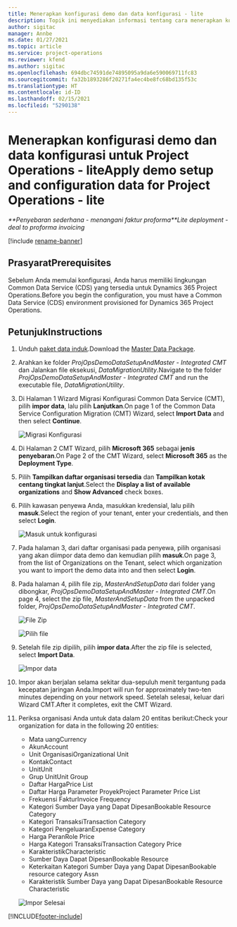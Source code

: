 ```yaml
---
title: Menerapkan konfigurasi demo dan data konfigurasi - lite
description: Topik ini menyediakan informasi tentang cara menerapkan konfigurasi demo dan data konfigurasi untuk Project Operations.
author: sigitac
manager: Annbe
ms.date: 01/27/2021
ms.topic: article
ms.service: project-operations
ms.reviewer: kfend
ms.author: sigitac
ms.openlocfilehash: 694dbc74591de74895095a9da6e590069711fc83
ms.sourcegitcommit: fa32b1893286f20271fa4ec4be8fc68bd135f53c
ms.translationtype: HT
ms.contentlocale: id-ID
ms.lasthandoff: 02/15/2021
ms.locfileid: "5290138"
---
```

# <a name="apply-demo-setup-and-configuration-data-for-project-operations---lite"></a><span data-ttu-id="a408d-103">Menerapkan konfigurasi demo dan data konfigurasi untuk Project Operations - lite</span><span class="sxs-lookup"><span data-stu-id="a408d-103">Apply demo setup and configuration data for Project Operations - lite</span></span> 

<span data-ttu-id="a408d-104">_\*\*Penyebaran sederhana - menangani faktur proforma_</span><span class="sxs-lookup"><span data-stu-id="a408d-104">_\*\*Lite deployment - deal to proforma invoicing_</span></span>

[!include [rename-banner](~/includes/cc-data-platform-banner.md)]

## <a name="prerequisites"></a><span data-ttu-id="a408d-105">Prasyarat</span><span class="sxs-lookup"><span data-stu-id="a408d-105">Prerequisites</span></span>

<span data-ttu-id="a408d-106">Sebelum Anda memulai konfigurasi, Anda harus memiliki lingkungan Common Data Service (CDS) yang tersedia untuk Dynamics 365 Project Operations.</span><span class="sxs-lookup"><span data-stu-id="a408d-106">Before you begin the configuration, you must have a Common Data Service (CDS) environment provisioned for Dynamics 365 Project Operations.</span></span>


## <a name="instructions"></a><span data-ttu-id="a408d-107">Petunjuk</span><span class="sxs-lookup"><span data-stu-id="a408d-107">Instructions</span></span>

1. <span data-ttu-id="a408d-108">Unduh [paket data induk](https://download.microsoft.com/download/3/4/1/341bf279-a64f-4baa-af31-ce624859b518/ProjOpsSampleSetupData%20-%20CE%20only%20CMT.zip).</span><span class="sxs-lookup"><span data-stu-id="a408d-108">Download the [Master Data Package](https://download.microsoft.com/download/3/4/1/341bf279-a64f-4baa-af31-ce624859b518/ProjOpsSampleSetupData%20-%20CE%20only%20CMT.zip).</span></span> 
2. <span data-ttu-id="a408d-109">Arahkan ke folder *ProjOpsDemoDataSetupAndMaster - Integrated CMT* dan Jalankan file eksekusi, *DataMigrationUtility*.</span><span class="sxs-lookup"><span data-stu-id="a408d-109">Navigate to the folder *ProjOpsDemoDataSetupAndMaster - Integrated CMT* and run the executable file, *DataMigrationUtility*.</span></span>
3. <span data-ttu-id="a408d-110">Di Halaman 1 Wizard Migrasi Konfigurasi Common Data Service (CMT), pilih **impor data**, lalu pilih **Lanjutkan**.</span><span class="sxs-lookup"><span data-stu-id="a408d-110">On page 1 of the Common Data Service Configuration Migration (CMT) Wizard, select **Import Data** and then select **Continue**.</span></span>

    ![Migrasi Konfigurasi](./media/1ConfigurationMigration.png)

4. <span data-ttu-id="a408d-112">Di Halaman 2 CMT Wizard, pilih **Microsoft 365** sebagai **jenis penyebaran**.</span><span class="sxs-lookup"><span data-stu-id="a408d-112">On Page 2 of the CMT Wizard, select **Microsoft 365** as the **Deployment Type**.</span></span>
5. <span data-ttu-id="a408d-113">Pilih **Tampilkan daftar organisasi tersedia** dan **Tampilkan kotak centang tingkat lanjut**.</span><span class="sxs-lookup"><span data-stu-id="a408d-113">Select the **Display a list of available organizations** and **Show Advanced** check boxes.</span></span>
6. <span data-ttu-id="a408d-114">Pilih kawasan penyewa Anda, masukkan kredensial, lalu pilih **masuk**.</span><span class="sxs-lookup"><span data-stu-id="a408d-114">Select the region of your tenant, enter your credentials, and then select **Login**.</span></span>

   ![Masuk untuk konfigurasi](./media/2ConfigurationSignin.png)

7. <span data-ttu-id="a408d-116">Pada halaman 3, dari daftar organisasi pada penyewa, pilih organisasi yang akan diimpor data demo dan kemudian pilih **masuk**.</span><span class="sxs-lookup"><span data-stu-id="a408d-116">On page 3, from the list of Organizations on the Tenant, select which organization you want to import the demo data into and then select **Login**.</span></span>
8. <span data-ttu-id="a408d-117">Pada halaman 4, pilih file zip, *MasterAndSetupData* dari folder yang dibongkar, *ProjOpsDemoDataSetupAndMaster - Integrated CMT*.</span><span class="sxs-lookup"><span data-stu-id="a408d-117">On page 4, select the zip file, *MasterAndSetupData* from the unpacked folder, *ProjOpsDemoDataSetupAndMaster - Integrated CMT*.</span></span>

   ![File Zip](./media/3ZipFile.png)

   ![Pilih file](./media/4SelectAFile.png)

9. <span data-ttu-id="a408d-120">Setelah file zip dipilih, pilih **impor data**.</span><span class="sxs-lookup"><span data-stu-id="a408d-120">After the zip file is selected, select **Import Data**.</span></span>

   ![Impor data](./media/5ImportData.png)

10. <span data-ttu-id="a408d-122">Impor akan berjalan selama sekitar dua-sepuluh menit tergantung pada kecepatan jaringan Anda.</span><span class="sxs-lookup"><span data-stu-id="a408d-122">Import will run for approximately two-ten minutes depending on your network speed.</span></span> <span data-ttu-id="a408d-123">Setelah selesai, keluar dari Wizard CMT.</span><span class="sxs-lookup"><span data-stu-id="a408d-123">After it completes, exit the CMT Wizard.</span></span> 
11. <span data-ttu-id="a408d-124">Periksa organisasi Anda untuk data dalam 20 entitas berikut:</span><span class="sxs-lookup"><span data-stu-id="a408d-124">Check your organization for data in the following 20 entities:</span></span>

    -   <span data-ttu-id="a408d-125">Mata uang</span><span class="sxs-lookup"><span data-stu-id="a408d-125">Currency</span></span>
    -   <span data-ttu-id="a408d-126">Akun</span><span class="sxs-lookup"><span data-stu-id="a408d-126">Account</span></span>
    -   <span data-ttu-id="a408d-127">Unit Organisasi</span><span class="sxs-lookup"><span data-stu-id="a408d-127">Organizational Unit</span></span>
    -   <span data-ttu-id="a408d-128">Kontak</span><span class="sxs-lookup"><span data-stu-id="a408d-128">Contact</span></span>
    -   <span data-ttu-id="a408d-129">Unit</span><span class="sxs-lookup"><span data-stu-id="a408d-129">Unit</span></span>
    -   <span data-ttu-id="a408d-130">Grup Unit</span><span class="sxs-lookup"><span data-stu-id="a408d-130">Unit Group</span></span>
    -   <span data-ttu-id="a408d-131">Daftar Harga</span><span class="sxs-lookup"><span data-stu-id="a408d-131">Price List</span></span>
    -   <span data-ttu-id="a408d-132">Daftar Harga Parameter Proyek</span><span class="sxs-lookup"><span data-stu-id="a408d-132">Project Parameter Price List</span></span> 
    -   <span data-ttu-id="a408d-133">Frekuensi Faktur</span><span class="sxs-lookup"><span data-stu-id="a408d-133">Invoice Frequency</span></span>
    -   <span data-ttu-id="a408d-134">Kategori Sumber Daya yang Dapat Dipesan</span><span class="sxs-lookup"><span data-stu-id="a408d-134">Bookable Resource Category</span></span>
    -   <span data-ttu-id="a408d-135">Kategori Transaksi</span><span class="sxs-lookup"><span data-stu-id="a408d-135">Transaction Category</span></span>
    -   <span data-ttu-id="a408d-136">Kategori Pengeluaran</span><span class="sxs-lookup"><span data-stu-id="a408d-136">Expense Category</span></span>
    -   <span data-ttu-id="a408d-137">Harga Peran</span><span class="sxs-lookup"><span data-stu-id="a408d-137">Role Price</span></span>
    -   <span data-ttu-id="a408d-138">Harga Kategori Transaksi</span><span class="sxs-lookup"><span data-stu-id="a408d-138">Transaction Category Price</span></span>
    -   <span data-ttu-id="a408d-139">Karakteristik</span><span class="sxs-lookup"><span data-stu-id="a408d-139">Characteristic</span></span>
    -   <span data-ttu-id="a408d-140">Sumber Daya Dapat Dipesan</span><span class="sxs-lookup"><span data-stu-id="a408d-140">Bookable Resource</span></span>
    -   <span data-ttu-id="a408d-141">Keterkaitan Kategori Sumber Daya yang Dapat Dipesan</span><span class="sxs-lookup"><span data-stu-id="a408d-141">Bookable resource category Assn</span></span>
    -   <span data-ttu-id="a408d-142">Karakteristik Sumber Daya yang Dapat Dipesan</span><span class="sxs-lookup"><span data-stu-id="a408d-142">Bookable Resource Characteristic</span></span>

    ![Impor Selesai](./media/6CompleteImport.png)


[!INCLUDE[footer-include](../includes/footer-banner.md)]